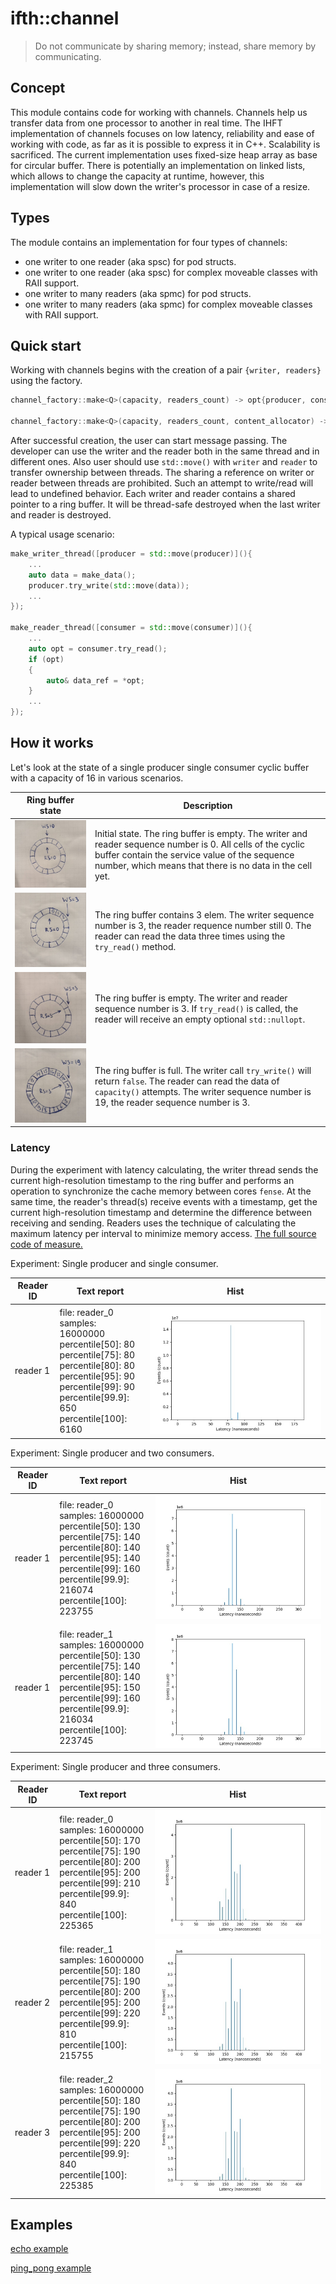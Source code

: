 # ifth::channel

> Do not communicate by sharing memory; instead, share memory by communicating.

## Concept

This module contains code for working with channels. Channels help us transfer data from one processor to another in real time. The IHFT implementation of channels focuses on low latency, reliability and ease of working with code, as far as it is possible to express it in C++. Scalability is sacrificed. The current implementation uses fixed-size heap array as base for circular buffer. There is potentially an implementation on linked lists, which allows to change the capacity at runtime, however, this implementation will slow down the writer's processor in case of a resize.

## Types

The module contains an implementation for four types of channels:

- one writer to one reader (aka spsc) for pod structs.
- one writer to one reader (aka spsc) for complex moveable classes with RAII support.
- one writer to many readers (aka spmc) for pod structs.
- one writer to many readers (aka spmc) for complex moveable classes with RAII support.

## Quick start

Working with channels begins with the creation of a pair `{writer, readers}` using the factory.

```cpp
channel_factory::make<Q>(capacity, readers_count) -> opt{producer, consumers}

channel_factory::make<Q>(capacity, readers_count, content_allocator) -> opt{producer, consumers}
```

After successful creation, the user can start message passing. The developer can use the writer and the reader both in the same thread and in different ones. Also user should use `std::move()` with `writer` and `reader` to transfer ownership between threads. The sharing a reference on writer or reader between threads are prohibited. Such an attempt to write/read will lead to undefined behavior. Each writer and reader contains a shared pointer to a ring buffer. It will be thread-safe destroyed when the last writer and reader is destroyed.

A typical usage scenario:

```cpp
make_writer_thread([producer = std::move(producer)](){
    ...
    auto data = make_data();
    producer.try_write(std::move(data));
    ...
});

make_reader_thread([consumer = std::move(consumer)](){
    ...
    auto opt = consumer.try_read();
    if (opt)
    {
        auto& data_ref = *opt;
    }
    ...
});
```

## How it works

Let's look at the state of a single producer single consumer cyclic buffer with a capacity of 16 in various scenarios.

| Ring buffer state | Description |
| --- | --- |
| ![initial](/.image/channel_initial.jpeg) | Initial state. The ring buffer is empty. The writer and reader sequence number is 0. All cells of the cyclic buffer contain the service value of the sequence number, which means that there is no data in the cell yet. |
| ![somedata](/.image/channel_somedata.jpeg) | The ring buffer contains 3 elem. The writer sequence number is 3, the reader requence number still 0. The reader can read the data three times using the `try_read()` method. |
| ![nodata](/.image/channel_nodata.jpeg) | The ring buffer is empty. The writer and reader sequence number is 3. If `try_read()` is called, the reader will receive an empty optional `std::nullopt`. |
| ![full](/.image/channel_full.jpeg) | The ring buffer is full. The writer call `try_write()` will return `false`. The reader can read the data of `capacity()` attempts. The writer sequence number is 19, the reader sequence number is 3. |

### Latency

During the experiment with latency calculating, the writer thread sends the current high-resolution timestamp to the ring buffer and performs an operation to synchronize the cache memory between cores `fense`. At the same time, the reader's thread(s) receive events with a timestamp, get the current high-resolution timestamp and determine the difference between receiving and sending. Readers uses the technique of calculating the maximum latency per interval to minimize memory access. [The full source code of measure.](measure/data_latency.h)

Experiment: Single producer and single consumer.

| Reader ID | Text report | Hist |
| --- | --- | --- |
| reader 1 | file: reader_0<br>samples: 16000000<br>percentile[50]: 80<br>percentile[75]: 80<br>percentile[80]: 80<br>percentile[95]: 90<br>percentile[99]: 90<br>percentile[99.9]: 650<br>percentile[100]: 6160 | ![img](/.image/channel_one2one.jpeg) |

Experiment: Single producer and two consumers.

| Reader ID | Text report | Hist |
| --- | --- | --- |
| reader 1 | file: reader_0<br>samples: 16000000<br>percentile[50]: 130<br>percentile[75]: 140<br>percentile[80]: 140<br>percentile[95]: 140<br>percentile[99]: 160<br>percentile[99.9]: 216074<br>percentile[100]: 223755 | ![img](/.image/channel_one2many2_r0.jpeg) |
| reader 1 | file: reader_1<br>samples: 16000000<br>percentile[50]: 130<br>percentile[75]: 140<br>percentile[80]: 140<br>percentile[95]: 150<br>percentile[99]: 160<br>percentile[99.9]: 216034<br>percentile[100]: 223745 | ![img](/.image/channel_one2many2_r1.jpeg) |

Experiment: Single producer and three consumers.

| Reader ID | Text report | Hist |
| --- | --- | --- |
| reader 1 | file: reader_0<br>samples: 16000000<br>percentile[50]: 170<br>percentile[75]: 190<br>percentile[80]: 200<br>percentile[95]: 200<br>percentile[99]: 210<br>percentile[99.9]: 840<br>percentile[100]: 225365 | ![img](/.image/channel_one2many3_r0.jpeg) |
| reader 2 | file: reader_1<br>samples: 16000000<br>percentile[50]: 180<br>percentile[75]: 190<br>percentile[80]: 200<br>percentile[95]: 200<br>percentile[99]: 220<br>percentile[99.9]: 810<br>percentile[100]: 215755 | ![img](/.image/channel_one2many3_r1.jpeg) |
| reader 3 | file: reader_2<br>samples: 16000000<br>percentile[50]: 180<br>percentile[75]: 190<br>percentile[80]: 200<br>percentile[95]: 200<br>percentile[99]: 220<br>percentile[99.9]: 840<br>percentile[100]: 225385 | ![img](/.image/channel_one2many3_r1.jpeg) |

## Examples

[echo example](example/echo.cpp)

[ping_pong example](example/ping_pong.cpp)
